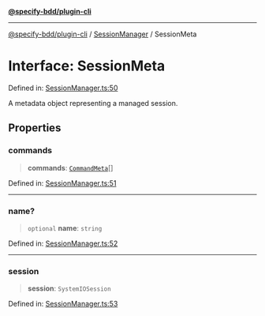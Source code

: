 [**@specify-bdd/plugin-cli**](../../README.md)

***

[@specify-bdd/plugin-cli](../../README.md) / [SessionManager](../README.md) / SessionMeta

# Interface: SessionMeta

Defined in: [SessionManager.ts:50](https://github.com/specify-bdd/specify-core/blob/f886d17f9d8689640b41a37f683750a408f0c53c/modules/@specify-bdd/plugin-cli/src/lib/SessionManager.ts#L50)

A metadata object representing a managed session.

## Properties

### commands

> **commands**: [`CommandMeta`](CommandMeta.md)[]

Defined in: [SessionManager.ts:51](https://github.com/specify-bdd/specify-core/blob/f886d17f9d8689640b41a37f683750a408f0c53c/modules/@specify-bdd/plugin-cli/src/lib/SessionManager.ts#L51)

***

### name?

> `optional` **name**: `string`

Defined in: [SessionManager.ts:52](https://github.com/specify-bdd/specify-core/blob/f886d17f9d8689640b41a37f683750a408f0c53c/modules/@specify-bdd/plugin-cli/src/lib/SessionManager.ts#L52)

***

### session

> **session**: `SystemIOSession`

Defined in: [SessionManager.ts:53](https://github.com/specify-bdd/specify-core/blob/f886d17f9d8689640b41a37f683750a408f0c53c/modules/@specify-bdd/plugin-cli/src/lib/SessionManager.ts#L53)
